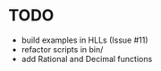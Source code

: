 TODO
====

* build examples in HLLs (Issue #11)
* refactor scripts in bin/
* add Rational and Decimal functions
